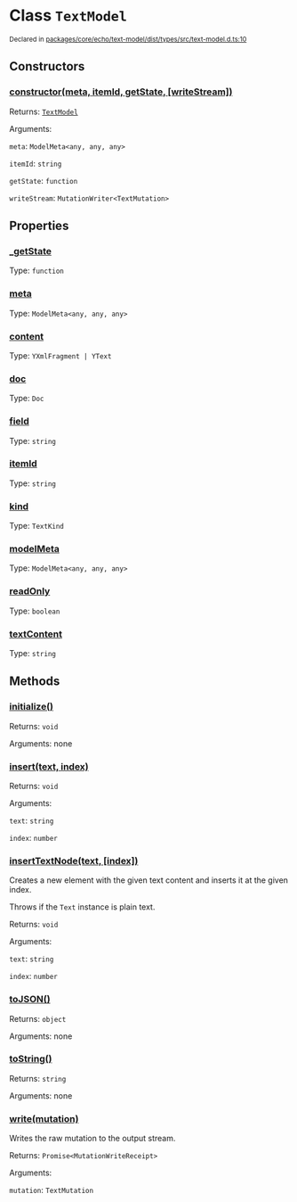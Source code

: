 # Class `TextModel`
<sub>Declared in [packages/core/echo/text-model/dist/types/src/text-model.d.ts:10]()</sub>





## Constructors
### [constructor(meta, itemId, getState, \[writeStream\])]()



Returns: <code>[TextModel](/api/@dxos/client/classes/TextModel)</code>

Arguments: 

`meta`: <code>ModelMeta&lt;any, any, any&gt;</code>

`itemId`: <code>string</code>

`getState`: <code>function</code>

`writeStream`: <code>MutationWriter&lt;TextMutation&gt;</code>


## Properties
### [_getState]()
Type: <code>function</code>

### [meta]()
Type: <code>ModelMeta&lt;any, any, any&gt;</code>

### [content]()
Type: <code>YXmlFragment | YText</code>

### [doc]()
Type: <code>Doc</code>

### [field]()
Type: <code>string</code>

### [itemId]()
Type: <code>string</code>

### [kind]()
Type: <code>TextKind</code>

### [modelMeta]()
Type: <code>ModelMeta&lt;any, any, any&gt;</code>

### [readOnly]()
Type: <code>boolean</code>

### [textContent]()
Type: <code>string</code>


## Methods
### [initialize()]()



Returns: <code>void</code>

Arguments: none

### [insert(text, index)]()



Returns: <code>void</code>

Arguments: 

`text`: <code>string</code>

`index`: <code>number</code>

### [insertTextNode(text, \[index\])]()



Creates a new <paragrapgh> element with the given text content and inserts it at the given index.

Throws if the  `Text`  instance is plain text.


Returns: <code>void</code>

Arguments: 

`text`: <code>string</code>

`index`: <code>number</code>

### [toJSON()]()



Returns: <code>object</code>

Arguments: none

### [toString()]()



Returns: <code>string</code>

Arguments: none

### [write(mutation)]()



Writes the raw mutation to the output stream.


Returns: <code>Promise&lt;MutationWriteReceipt&gt;</code>

Arguments: 

`mutation`: <code>TextMutation</code>
